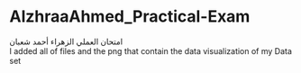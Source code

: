 # AlzhraaAhmed_Practical-Exam
امتحان العملي الزهراء أحمد شعبان   
I added all of files and the png that contain the data visualization of my Data set

